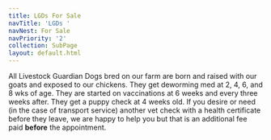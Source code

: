 ```yaml
---
title: LGDs For Sale
navTitle: 'LGDs '
navNest: For Sale
navPriority: '2'
collection: SubPage
layout: default.html
---
```

All Livestock Guardian Dogs bred on our farm are born and raised with our goats and exposed to our chickens. They get deworming med at 2, 4, 6, and 8 wks of age. They are started on vaccinations at 6 weeks and every three weeks after. They get a puppy check at 4 weeks old. If you desire or need (in the case of transport service)  another vet check with a health certificate before they leave, we are happy to help you but that is  an additional fee paid **before** the appointment.
